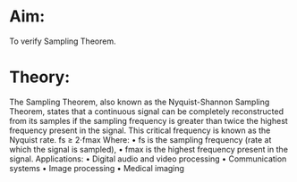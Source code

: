 # Aim:
To verify Sampling Theorem.
# Theory:
The Sampling Theorem, also known as the Nyquist-Shannon Sampling Theorem, states
that a continuous signal can be completely reconstructed from its samples if the
sampling frequency is greater than twice the highest frequency present in the signal.
This critical frequency is known as the Nyquist rate.
fs ≥ 2⋅fmax
Where:
• fs is the sampling frequency (rate at which the signal is sampled),
• fmax is the highest frequency present in the signal.
Applications:
• Digital audio and video processing
• Communication systems
• Image processing
• Medical imaging
